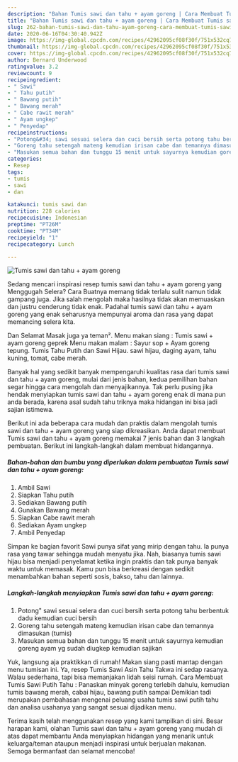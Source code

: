 ```yaml
---
description: "Bahan Tumis sawi dan tahu + ayam goreng | Cara Membuat Tumis sawi dan tahu + ayam goreng Yang Enak Banget"
title: "Bahan Tumis sawi dan tahu + ayam goreng | Cara Membuat Tumis sawi dan tahu + ayam goreng Yang Enak Banget"
slug: 262-bahan-tumis-sawi-dan-tahu-ayam-goreng-cara-membuat-tumis-sawi-dan-tahu-ayam-goreng-yang-enak-banget
date: 2020-06-16T04:30:40.942Z
image: https://img-global.cpcdn.com/recipes/42962095cf08f30f/751x532cq70/tumis-sawi-dan-tahu-ayam-goreng-foto-resep-utama.jpg
thumbnail: https://img-global.cpcdn.com/recipes/42962095cf08f30f/751x532cq70/tumis-sawi-dan-tahu-ayam-goreng-foto-resep-utama.jpg
cover: https://img-global.cpcdn.com/recipes/42962095cf08f30f/751x532cq70/tumis-sawi-dan-tahu-ayam-goreng-foto-resep-utama.jpg
author: Bernard Underwood
ratingvalue: 3.2
reviewcount: 9
recipeingredient:
- " Sawi"
- " Tahu putih"
- " Bawang putih"
- " Bawang merah"
- " Cabe rawit merah"
- " Ayam ungkep"
- " Penyedap"
recipeinstructions:
- "Potong&#34; sawi sesuai selera dan cuci bersih serta potong tahu berbentuk dadu kemudian cuci bersih"
- "Goreng tahu setengah mateng kemudian irisan cabe dan temannya dimasukan (tumis)"
- "Masukan semua bahan dan tunggu 15 menit untuk sayurnya kemudian goreng ayam yg sudah diugkep kemudian sajikan"
categories:
- Resep
tags:
- tumis
- sawi
- dan

katakunci: tumis sawi dan 
nutrition: 228 calories
recipecuisine: Indonesian
preptime: "PT26M"
cooktime: "PT34M"
recipeyield: "1"
recipecategory: Lunch

---
```



![Tumis sawi dan tahu + ayam goreng](https://img-global.cpcdn.com/recipes/42962095cf08f30f/751x532cq70/tumis-sawi-dan-tahu-ayam-goreng-foto-resep-utama.jpg)

Sedang mencari inspirasi resep tumis sawi dan tahu + ayam goreng yang Menggugah Selera? Cara Buatnya memang tidak terlalu sulit namun tidak gampang juga. Jika salah mengolah maka hasilnya tidak akan memuaskan dan justru cenderung tidak enak. Padahal tumis sawi dan tahu + ayam goreng yang enak seharusnya mempunyai aroma dan rasa yang dapat memancing selera kita.

Dan Selamat Masak juga ya teman². Menu makan siang : Tumis sawi + ayam goreng geprek Menu makan malam : Sayur sop + Ayam goreng tepung. Tumis Tahu Putih dan Sawi Hijau. sawi hijau, daging ayam, tahu kuning, tomat, cabe merah.

Banyak hal yang sedikit banyak mempengaruhi kualitas rasa dari tumis sawi dan tahu + ayam goreng, mulai dari jenis bahan, kedua pemilihan bahan segar hingga cara mengolah dan menyajikannya. Tak perlu pusing jika hendak menyiapkan tumis sawi dan tahu + ayam goreng enak di mana pun anda berada, karena asal sudah tahu triknya maka hidangan ini bisa jadi sajian istimewa.


Berikut ini ada beberapa cara mudah dan praktis dalam mengolah tumis sawi dan tahu + ayam goreng yang siap dikreasikan. Anda dapat membuat Tumis sawi dan tahu + ayam goreng memakai 7 jenis bahan dan 3 langkah pembuatan. Berikut ini langkah-langkah dalam membuat hidangannya.

<!--inarticleads1-->

##### Bahan-bahan dan bumbu yang diperlukan dalam pembuatan Tumis sawi dan tahu + ayam goreng:

1. Ambil  Sawi
1. Siapkan  Tahu putih
1. Sediakan  Bawang putih
1. Gunakan  Bawang merah
1. Siapkan  Cabe rawit merah
1. Sediakan  Ayam ungkep
1. Ambil  Penyedap


Simpan ke bagian favorit Sawi punya sifat yang mirip dengan tahu. Ia punya rasa yang tawar sehingga mudah menyatu jika. Nah, biasanya tumis sawi hijau bisa menjadi penyelamat ketika ingin praktis dan tak punya banyak waktu untuk memasak. Kamu pun bisa berkreasi dengan sedikit menambahkan bahan seperti sosis, bakso, tahu dan lainnya. 

<!--inarticleads2-->

##### Langkah-langkah menyiapkan Tumis sawi dan tahu + ayam goreng:

1. Potong&#34; sawi sesuai selera dan cuci bersih serta potong tahu berbentuk dadu kemudian cuci bersih
1. Goreng tahu setengah mateng kemudian irisan cabe dan temannya dimasukan (tumis)
1. Masukan semua bahan dan tunggu 15 menit untuk sayurnya kemudian goreng ayam yg sudah diugkep kemudian sajikan


Yuk, langsung aja praktikkan di rumah! Makan siang pasti mantap dengan menu tumisan ini. Ya, resep Tumis Sawi Asin Tahu Takwa ini sedap rasanya. Walau sederhana, tapi bisa memanjakan lidah seisi rumah. Cara Membuat Tumis Sawi Putih Tahu : Panaskan minyak goreng terlebih dahulu, kemudian tumis bawang merah, cabai hijau, bawang putih sampai Demikian tadi merupakan pembahasan mengenai peluang usaha tumis sawi putih tahu dan analisa usahanya yang sangat sesuai dijadikan menu. 

Terima kasih telah menggunakan resep yang kami tampilkan di sini. Besar harapan kami, olahan Tumis sawi dan tahu + ayam goreng yang mudah di atas dapat membantu Anda menyiapkan hidangan yang menarik untuk keluarga/teman ataupun menjadi inspirasi untuk berjualan makanan. Semoga bermanfaat dan selamat mencoba!
